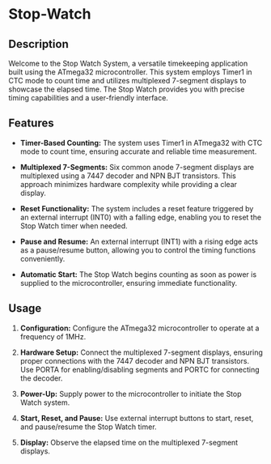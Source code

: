 # Stop-Watch

## Description

Welcome to the Stop Watch System, a versatile timekeeping application built using the ATmega32 microcontroller. This system employs Timer1 in CTC mode to count time and utilizes multiplexed 7-segment displays to showcase the elapsed time. The Stop Watch provides you with precise timing capabilities and a user-friendly interface.

## Features

- **Timer-Based Counting:** The system uses Timer1 in ATmega32 with CTC mode to count time, ensuring accurate and reliable time measurement.

- **Multiplexed 7-Segments:** Six common anode 7-segment displays are multiplexed using a 7447 decoder and NPN BJT transistors. This approach minimizes hardware complexity while providing a clear display.

- **Reset Functionality:** The system includes a reset feature triggered by an external interrupt (INT0) with a falling edge, enabling you to reset the Stop Watch timer when needed.

- **Pause and Resume:** An external interrupt (INT1) with a rising edge acts as a pause/resume button, allowing you to control the timing functions conveniently.

- **Automatic Start:** The Stop Watch begins counting as soon as power is supplied to the microcontroller, ensuring immediate functionality.

## Usage

1. **Configuration:** Configure the ATmega32 microcontroller to operate at a frequency of 1MHz.

2. **Hardware Setup:** Connect the multiplexed 7-segment displays, ensuring proper connections with the 7447 decoder and NPN BJT transistors. Use PORTA for enabling/disabling segments and PORTC for connecting the decoder.

3. **Power-Up:** Supply power to the microcontroller to initiate the Stop Watch system.

4. **Start, Reset, and Pause:** Use external interrupt buttons to start, reset, and pause/resume the Stop Watch timer.

5. **Display:** Observe the elapsed time on the multiplexed 7-segment displays.

